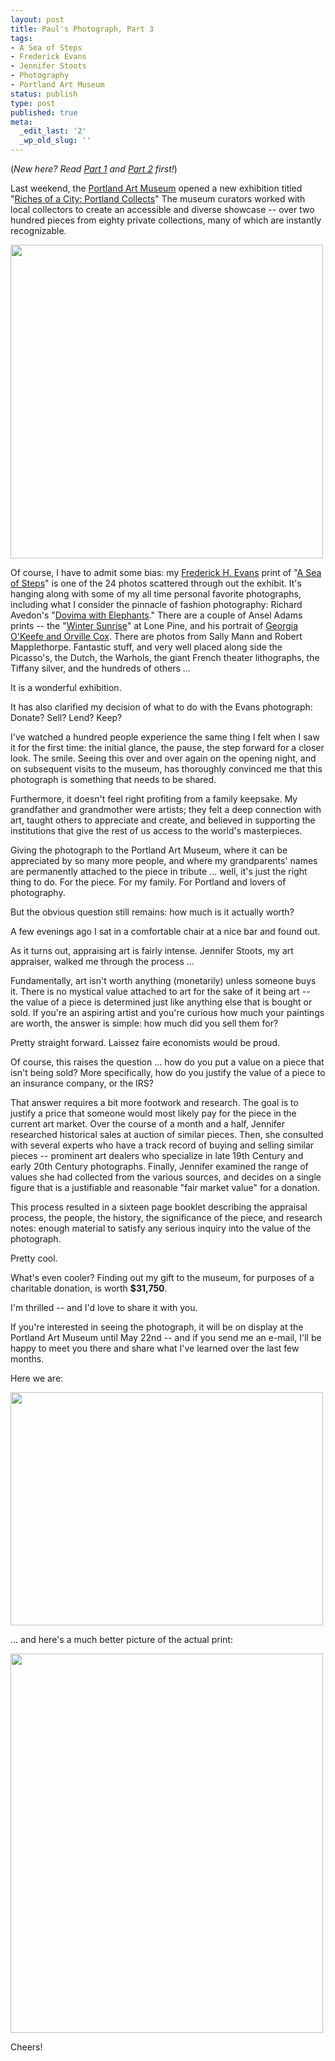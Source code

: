 ```yaml
---
layout: post
title: Paul's Photograph, Part 3
tags:
- A Sea of Steps
- Frederick Evans
- Jennifer Stoots
- Photography
- Portland Art Museum
status: publish
type: post
published: true
meta:
  _edit_last: '2'
  _wp_old_slug: ''
---
```

(<em>New here? Read <a href="http://peat.org/2010/12/16/pauls-photograph-part-1/">Part 1</a> and <a href="http://peat.org/2010/12/23/pauls-photograph-part-2/">Part 2</a> first!</em>)

Last weekend, the <a href="http://pam.org/">Portland Art Museum</a> opened a new exhibition titled "<a href="http://portlandartmuseum.org/exhibitions/feature/Riches-of-a-City-Portland-Collects">Riches of a City: Portland Collects</a>" The museum curators worked with local collectors to create an accessible and diverse showcase -- over two hundred pieces from eighty private collections, many of which are instantly recognizable.

<img src="http://peat.s3.amazonaws.com/images/portland-collects.jpg" width="500" height="502" />

Of course, I have to admit some bias: my <a href="http://en.wikipedia.org/wiki/Frederick_H._Evans">Frederick H. Evans</a> print of "<a href="http://peat.s3.amazonaws.com/images/a-sea-of-steps.jpg">A Sea of Steps</a>" is one of the 24 photos scattered through out the exhibit. It's hanging along with some of my all time personal favorite photographs, including what I consider the pinnacle of fashion photography: Richard Avedon's "<a href="http://www.google.com/images?q=dovima+with+elephants">Dovima with Elephants</a>." There are a couple of Ansel Adams prints -- the "<a href="http://www.google.com/images?q=winter+sunrise+ansel+adams">Winter Sunrise</a>" at Lone Pine, and his portrait of <a href="http://www.google.com/images?q=georgia+o'keefe+orville+cox+ansel+adams">Georgia O'Keefe and Orville Cox</a>. There are photos from Sally Mann and Robert Mapplethorpe. Fantastic stuff, and very well placed along side the Picasso's, the Dutch, the Warhols, the giant French theater lithographs, the Tiffany silver, and the hundreds of others ...

It is a wonderful exhibition.

It has also clarified my decision of what to do with the Evans photograph: Donate? Sell? Lend? Keep?

I've watched a hundred people experience the same thing I felt when I saw it for the first time: the initial glance, the pause, the step forward for a closer look. The smile. Seeing this over and over again on the opening night, and on subsequent visits to the museum, has thoroughly convinced me that this photograph is something that needs to be shared.

Furthermore, it doesn't feel right profiting from a family keepsake. My grandfather and grandmother were artists; they felt a deep connection with art, taught others to appreciate and create, and believed in supporting the institutions that give the rest of us access to the world's masterpieces.

Giving the photograph to the Portland Art Museum, where it can be appreciated by so many more people, and where my grandparents' names are permanently attached to the piece in tribute ... well, it's just the right thing to do. For the piece. For my family. For Portland and lovers of photography.

But the obvious question still remains: how much is it actually worth?

A few evenings ago I sat in a comfortable chair at a nice bar and found out.

As it turns out, appraising art is fairly intense. Jennifer Stoots, my art appraiser, walked me through the process ...

Fundamentally, art isn't worth anything (monetarily) unless someone buys it. There is no mystical value attached to art for the sake of it being art -- the value of a piece is determined just like anything else that is bought or sold. If you're an aspiring artist and you're curious how much your paintings are worth, the answer is simple: how much did you sell them for?

Pretty straight forward. Laissez faire economists would be proud.

Of course, this raises the question ... how do you put a value on a piece that isn't being sold? More specifically, how do you justify the value of a piece to an insurance company, or the IRS?

That answer requires a bit more footwork and research. The goal is to justify a price that someone would most likely pay for the piece in the current art market. Over the course of a month and a half, Jennifer researched historical sales at auction of similar pieces. Then, she consulted with several experts who have a track record of buying and selling similar pieces -- prominent art dealers who specialize in late 19th Century and early 20th Century photographs. Finally, Jennifer examined the range of values she had collected from the various sources, and decides on a single figure that is a justifiable and reasonable "fair market value" for a donation.

This process resulted in a sixteen page booklet describing the appraisal process, the people, the history, the significance of the piece, and research notes: enough material to satisfy any serious inquiry into the value of the photograph.

Pretty cool.

What's even cooler? Finding out my gift to the museum, for purposes of a charitable donation, is worth <b>$31,750</b>. 

I'm thrilled -- and I'd love to share it with you.

If you're interested in seeing the photograph, it will be on display at the Portland Art Museum until May 22nd -- and if you send me an e-mail, I'll be happy to meet you there and share what I've learned over the last few months.

Here we are:

<img src="http://peat.s3.amazonaws.com/images/peat-with-sea-of-steps.jpg" width="500" height="373" />

... and here's a much better picture of the actual print:

<img src="http://peat.s3.amazonaws.com/images/a-sea-of-steps.jpg" width="500" height="607" />

Cheers!
